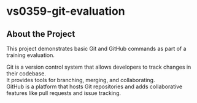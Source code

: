 # vs0359-git-evaluation

## About the Project
This project demonstrates basic Git and GitHub commands as part of a training evaluation.<br>

Git is a version control system that allows developers to track changes in their codebase.<br> It provides tools for branching, merging, and collaborating. <br>GitHub is a platform that hosts Git repositories and adds collaborative features like pull requests and issue tracking.
